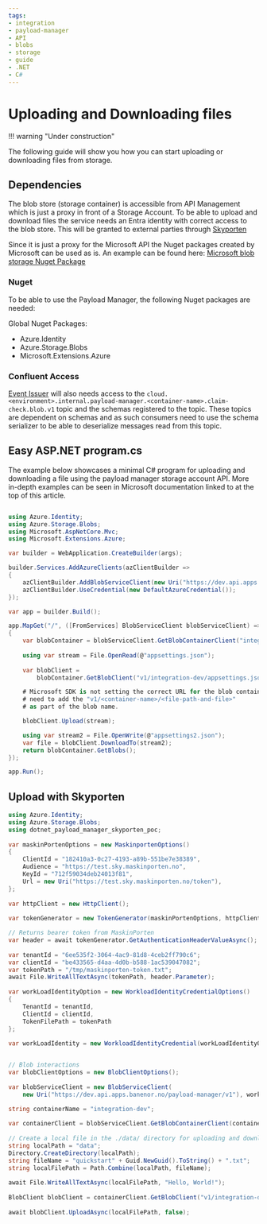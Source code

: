 ```yaml
---
tags:
- integration
- payload-manager
- API
- blobs
- storage
- guide
- .NET
- C#
---
```


# Uploading and Downloading files

!!! warning "Under construction"

The following guide will show you how you can start uploading or downloading files from storage.

## Dependencies

The blob store (storage container) is accessible from API Management which is just a proxy in front of a Storage Account.
To be able to upload and download files the service needs an Entra identity with correct access to the blob store.
This will be granted to external parties through [Skyporten](/integration/Payload-Manager/Getting-Started/Skyporten)

Since it is just a proxy for the Microsoft API the Nuget packages created by Microsoft can be used as is.
An example can be found here: [Microsoft blob storage Nuget Package](https://learn.microsoft.com/en-us/azure/storage/blobs/storage-quickstart-blobs-dotnet?tabs=visual-studio%2Cmanaged-identity%2Croles-azure-portal%2Csign-in-azure-cli%2Cidentity-visual-studio&pivots=blob-storage-quickstart-scratch)

### Nuget

To be able to use the Payload Manager, the following Nuget packages are needed:

Global Nuget Packages:

- Azure.Identity
- Azure.Storage.Blobs
- Microsoft.Extensions.Azure

### Confluent Access

[Event Issuer](../../Event-Issuer/) will also needs access to the `cloud.<environment>.internal.payload-manager.<container-name>.claim-check.blob.v1`
topic and the schemas registered to the topic. These topics are dependent on schemas and as such
consumers need to use the schema serializer to be able to deserialize messages read from this topic.

## Easy ASP.NET program.cs

The example below showcases a minimal C# program for uploading and downloading a file using the payload manager storage account API.
More in-depth examples can be seen in Microsoft documentation linked to at the top of this article.

```csharp

using Azure.Identity;
using Azure.Storage.Blobs;
using Microsoft.AspNetCore.Mvc;
using Microsoft.Extensions.Azure;

var builder = WebApplication.CreateBuilder(args);

builder.Services.AddAzureClients(azClientBuilder =>
{
    azClientBuilder.AddBlobServiceClient(new Uri("https://dev.api.apps.banenor.no/payload-manager/v1/"));
    azClientBuilder.UseCredential(new DefaultAzureCredential());
});

var app = builder.Build();

app.MapGet("/", ([FromServices] BlobServiceClient blobServiceClient) =>
{
    var blobContainer = blobServiceClient.GetBlobContainerClient("integration-dev");
    
    using var stream = File.OpenRead(@"appsettings.json");
    
    var blobClient = 
        blobContainer.GetBlobClient("v1/integration-dev/appsettings.json");  

    # Microsoft SDK is not setting the correct URL for the blob container so we 
    # need to add the "v1/<container-name>/<file-path-and-file>" 
    # as part of the blob name.

    blobClient.Upload(stream);

    using var stream2 = File.OpenWrite(@"appsettings2.json");
    var file = blobClient.DownloadTo(stream2);
    return blobContainer.GetBlobs();
});

app.Run();

```

## Upload with Skyporten

```csharp
using Azure.Identity;  
using Azure.Storage.Blobs;  
using dotnet_payload_manager_skyporten_poc;  
  
var maskinPortenOptions = new MaskinportenOptions()  
{  
    ClientId = "182410a3-0c27-4193-a89b-551be7e38389",   
    Audience = "https://test.sky.maskinporten.no",  
    KeyId = "712f59034deb24013f81",  
    Url = new Uri("https://test.sky.maskinporten.no/token"),  
};  
  
var httpClient = new HttpClient();  
  
var tokenGenerator = new TokenGenerator(maskinPortenOptions, httpClient);  

// Returns bearer token from MaskinPorten  
var header = await tokenGenerator.GetAuthenticationHeaderValueAsync();  
  
var tenantId = "6ee535f2-3064-4ac9-81d8-4ceb2ff790c6";  
var clientId = "be433565-d4aa-4d0b-b588-1ac539047082";  
var tokenPath = "/tmp/maskinporten-token.txt";  
await File.WriteAllTextAsync(tokenPath, header.Parameter);  
  
var workLoadIdentityOption = new WorkloadIdentityCredentialOptions()  
{  
    TenantId = tenantId,  
    ClientId = clientId,  
    TokenFilePath = tokenPath  
};  
  
var workLoadIdentity = new WorkloadIdentityCredential(workLoadIdentityOption);  


// Blob interactions  
var blobClientOptions = new BlobClientOptions();  
  
var blobServiceClient = new BlobServiceClient(  
    new Uri("https://dev.api.apps.banenor.no/payload-manager/v1"), workLoadIdentity, blobClientOptions);  

string containerName = "integration-dev";  
  
var containerClient = blobServiceClient.GetBlobContainerClient(containerName);  
  
// Create a local file in the ./data/ directory for uploading and downloading  
string localPath = "data";  
Directory.CreateDirectory(localPath);  
string fileName = "quickstart" + Guid.NewGuid().ToString() + ".txt";  
string localFilePath = Path.Combine(localPath, fileName);  
  
await File.WriteAllTextAsync(localFilePath, "Hello, World!");  
  
BlobClient blobClient = containerClient.GetBlobClient("v1/integration-dev/path/to/folder/" + fileName);  
  
await blobClient.UploadAsync(localFilePath, false);  
```
